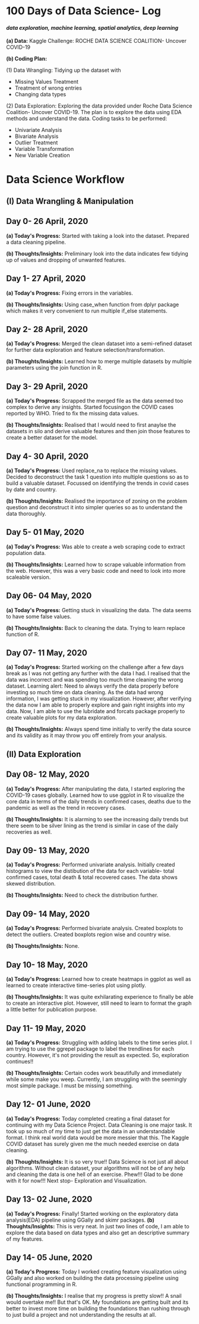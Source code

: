 # 100 Days of Data Science- Log
#### *data exploration, machine learning, spatial analytics, deep learning*
**(a) Data:** Kaggle Challenge: ROCHE DATA SCIENCE COALITION- Uncover COVID-19

**(b) Coding Plan:** 

(1) Data Wrangling:
Tidying up the dataset with
- Missing Values Treatment
- Treatment of wrong entries
- Changing data types

(2) Data Exploration:
Exploring the data provided under Roche Data Science Coalition- Uncover COVID-19.
The plan is to explore the data using EDA methods and understand the data. 
Coding tasks to be performed:
- Univariate Analysis
- Bivariate Analysis
- Outlier Treatment
- Variable Transformation
- New Variable Creation

# Data Science Workflow
## (I) Data Wrangling & Manipulation
## Day 0- 26 April, 2020
**(a) Today's Progress:**
Started with taking a look into the dataset. Prepared a data cleaning pipeline.

**(b) Thoughts/Insights:**
Preliminary look into the data indicates few tidying up of values and dropping of unwanted features.

## Day 1- 27 April, 2020
**(a) Today's Progress:**
Fixing errors in the variables.

**(b) Thoughts/Insights:**
Using case_when function from dplyr package which makes it very convenient to run multiple if_else statements.

## Day 2- 28 April, 2020
**(a) Today's Progress:**
Merged the clean dataset into a semi-refined dataset for further data exploration and feature selection/transformation.

**(b) Thoughts/Insights:**
Learned how to merge multiple datasets by multiple parameters using the join function in R. 

## Day 3- 29 April, 2020
**(a) Today's Progress:**
Scrapped the merged file as the data seemed too complex to derive any insights. Started focusingon the COVID cases reported by WHO. Tried to fix the missing data values. 

**(b) Thoughts/Insights:**
Realised that I would need to first anaylse the datasets in silo and derive valuable features and then join those features to create a better dataset for the model.

## Day 4- 30 April, 2020
**(a) Today's Progress:**
Used replace_na to replace the missing values. Decided to deconstruct the task 1 question into multiple questions so as to build a valuable dataset. Focussed on identifying the trends in covid cases by date and country. 

**(b) Thoughts/Insights:**
Realised the importance of zoning on the problem question and deconstruct it into simpler queries so as to understand the data thoroughly.

## Day 5- 01 May, 2020
**(a) Today's Progress:**
Was able to create a web scraping code to extract population data. 

**(b) Thoughts/Insights:**
Learned how to scrape valuable information from the web. However, this was a very basic code and need to look into more scaleable version.

## Day 06- 04 May, 2020
**(a) Today's Progress:**
Getting stuck in visualizing the data. The data seems to have some false values.

**(b) Thoughts/Insights:**
Back to cleaning the data. Trying to learn replace function of R.

## Day 07- 11 May, 2020
**(a) Today's Progress:**
Started working on the challenge after a few days break as I was not getting any further with the data I had. I realised that the data was incorrect and was spending too much time cleaning the wrong dataset. Learning alert: Need to always verify the data properly before investing so much time on data cleaning. As the data had wrong information, I was getting stuck in my visualization. However, after verifying the data now I am able to properly explore and gain right insights into my data. Now, I am able to use the lubridate and forcats package properly to create valuable plots for my data exploration.

**(b) Thoughts/Insights:**
Always spend time initially to verify the data source and its validity as it may throw you off entirely from your analysis.

## (II) Data Exploration
## Day 08- 12 May, 2020
**(a) Today's Progress:**
After manipulating the data, I started exploring the COVID-19 cases globally. Learned how to use ggplot in R to visualize the core data in terms of the daily trends in confirmed cases, deaths due to the pandemic as well as the trend in recovery cases.

**(b) Thoughts/Insights:**
It is alarming to see the increasing daily trends but there seem to be silver lining as the trend is similar in case of the daily recoveries as well. 

## Day 09- 13 May, 2020
**(a) Today's Progress:**
Performed univariate analysis. Initially created histograms to view the distibution of the data for each variable- total confirmed cases, total death & total recovered cases. The data shows skewed distribution. 

**(b) Thoughts/Insights:**
Need to check the distribution further. 

## Day 09- 14 May, 2020
**(a) Today's Progress:**
Performed bivariate analysis. Created boxplots to detect the outliers. Created boxplots region wise and country wise.  

**(b) Thoughts/Insights:**
None.

## Day 10- 18 May, 2020
**(a) Today's Progress:**
Learned how to create heatmaps in ggplot as well as learned to create interactive time-series plot using plotly. 

**(b) Thoughts/Insights:**
It was quite exhilarating experience to finally be able to create an interactive plot. However, still need to learn to format the graph a little better for publication purpose.

## Day 11- 19 May, 2020
**(a) Today's Progress:**
Struggling with adding labels to the time series plot. I am trying to use the ggrepel package to label the trendlines for each country. However, it's not providing the result as expected. So, exploration continues!!

**(b) Thoughts/Insights:**
Certain codes work beautifully and immediately while some make you weep. Currently, I am struggling with the seemingly most simple package. I must be missing something.

## Day 12- 01 June, 2020
**(a) Today's Progress:**
Today completed creating a final dataset for continuing with my Data Science Project. Data Cleaning is one major task. It took up so much of my time to just get the data in an understandable format. I think real world data would be more messier that this. The Kaggle COVID dataset has surely given me the much needed exercise on data cleaning.

**(b) Thoughts/Insights:**
It is so very true!! Data Science is not just all about algorithms. Without clean dataset, your algorithms will not be of any help and cleaning the data is one hell of an exercise. Phew!!! Glad to be done with it for now!!! Next stop- Exploration and Visualization.

## Day 13- 02 June, 2020
**(a) Today's Progress:**
Finally! Started working on the exploratory data analysis(EDA) pipeline using GGally and skimr packages.
**(b) Thoughts/Insights:**
This is very neat. In just two lines of code, I am able to explore the data based on data types and also get an descriptive summary of my features.

## Day 14- 05 June, 2020
**(a) Today's Progress:**
Today I worked creating feature visualization using GGally and also worked on building the data processing pipeline using functional programming in R.

**(b) Thoughts/Insights:**
I realise that my progress is pretty slow!! A snail would overtake me!! But that's OK. My foundations are getting built and its better to invest more time on building the foundations than rushing through to just build a project and not understanding the results at all.


